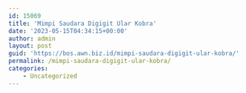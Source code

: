 ```yaml
---
id: 15069
title: 'Mimpi Saudara Digigit Ular Kobra'
date: '2023-05-15T04:34:15+00:00'
author: admin
layout: post
guid: 'https://bos.awn.biz.id/mimpi-saudara-digigit-ular-kobra/'
permalink: /mimpi-saudara-digigit-ular-kobra/
categories:
    - Uncategorized
---
```


